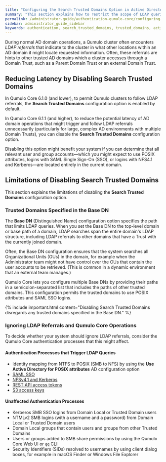 ```yaml
---
title: "Configuring the Search Trusted Domains Option in Active Directory for a Qumulo Cluster"
summary: "This section explains how to restrict the scope of LDAP queries by using the Search Trusted Domains configuration option for a Qumulo cluster joined to an Active Directory (AD) domain."
permalink: /administrator-guide/authentication-qumulo-core/configuring-search-trusted-domains-active-directory.html
sidebar: administrator_guide_sidebar
keywords: authentication, search_trusted_domains, trusted_domains, active_directory, ad, ldap
---
```


During normal AD domain operations, a Qumulo cluster often encounters _LDAP referrals_ that indicate to the cluster in what other locations within an AD domain it might locate requested information. Often, these referrals are hints to other trusted AD domains which a cluster accesses through a Domain Trust, such as a Parent Domain Trust or an external Domain Trust.


## Reducing Latency by Disabling Search Trusted Domains
In Qumulo Core 6.1.0 (and lower), to permit Qumulo clusters to follow LDAP referrals, the **Search Trusted Domains** configuration option is enabled by default.

In Qumulo Core 6.1.1 (and higher), to reduce the potential latency of AD domain operations that might trigger and follow LDAP referrals unnecessarily (particularly for large, complex AD environments with multiple Domain Trusts), you can disable the **Search Trusted Domains** configuration option.

Disabling this option might benefit your system if you can determine that all relevant user and group accounts&mdash;which you might expect to use POSIX attributes, logins with SAML Single Sign-On (SSO), or logins with NFS4.1 and Kerberos&mdash;are located entirely in the current domain.


## Limitations of Disabling Search Trusted Domains
This section explains the limitations of disabling the **Search Trusted Domains** configuration option.

### Trusted Domains Specified in the Base DN
The **Base DN** (Distinguished Name) configuration option specifies the path that limits LDAP queries. When you set the Base DN to the top-level domain or base path of a domain, LDAP searches span the entire domain's LDAP structure, including LDAP referrals to other domains that have a Trust with the currently joined domain.

Often, the Base DN configuration ensures that the system searches all Organizational Units (OUs) in the domain, for example when the Administrator team might not have control over the OUs that contain the user accounts to be retrieved. (This is common in a dynamic environment that an external team manages.)

Qumulo Core lets you configure multiple Base DNs by providing their paths in a semicolon-separated list that includes the paths of other trusted domains. This configuration permits the trusted domains to use POSIX attributes and SAML SSO logins.

{% include important.html content="Disabling Search Trusted Domains disregards any trusted domains specified in the Base DN." %}


### Ignoring LDAP Referrals and Qumulo Core Operations
To decide whether your system should ignore LDAP referrals, consider the Qumulo Core authentication processes that this might affect.

#### Authentication Processes that Trigger LDAP Queries
* Identity mapping from NTFS to POSIX (SMB to NFS) by using the **Use Active Directory for POSIX attributes** AD configuration option
* [SAML SSO](configuring-saml-single-sign-on-sso.html)
* [NFSv4.1 and Kerberos](../kerberos/)
* [REST API access tokens](../external-services/using-access-tokens.html)
* [S3 access keys](../s3-api/creating-managing-s3-access-keys.html)

#### Unaffected Authentication Processes
* Kerberos SMB SSO logins from Domain Local or Trusted Domain users
* NTMLv2 SMB logins (with a username and a password) from Domain Local or Trusted Domain users
* Domain Local groups that contain users and groups from other Trusted Domains
* Users or groups added to SMB share permissions by using the Qumulo Core Web UI or `qq` CLI
* Security Identifiers (SIDs) resolved to usernames by using client dialog boxes, for example in macOS Finder or Windows File Explorer
